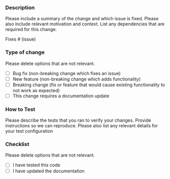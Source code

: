 ### Description

Please include a summary of the change and which issue is fixed. Please also include relevant motivation and context. List any dependencies that are required for this change.

Fixes # (issue)

### Type of change

Please delete options that are not relevant.

- [ ] Bug fix (non-breaking change which fixes an issue)
- [ ] New feature (non-breaking change which adds functionality)
- [ ] Breaking change (fix or feature that would cause existing functionality to not work as expected)
- [ ] This change requires a documentation update

### How to Test

Please describe the tests that you ran to verify your changes. Provide instructions so we can reproduce. Please also list any relevant details for your test configuration

### Checklist

Please delete options that are not relevant.

- [ ] I have tested this code
- [ ] I have updated the documentation

